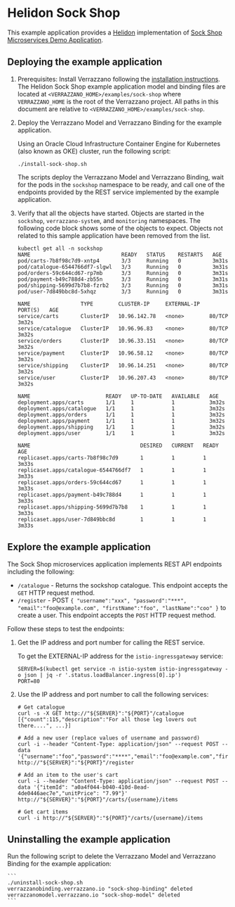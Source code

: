 
# Helidon Sock Shop

This example application provides a [Helidon](https://helidon.io) implementation of [Sock Shop Microservices Demo Application](https://microservices-demo.github.io/).


## Deploying the example application

1. Prerequisites: Install Verrazzano following the [installation instructions](../../install/README.md).
   The Helidon Sock Shop example application model and binding files are located at `<VERRAZZANO_HOME>/examples/sock-shop` where `VERRAZZANO_HOME` is the root of the
   Verrazzano project. All paths in this document are relative to `<VERRAZZANO_HOME>/examples/sock-shop`.

1. Deploy the Verrazzano Model and Verrazzano Binding for the example application.

    Using an Oracle Cloud Infrastructure Container Engine for Kubernetes (also known as OKE) cluster, run the following script:

    ```
    ./install-sock-shop.sh
    ```


   The scripts deploy the Verrazzano Model and Verrazzano Binding, wait for the pods in the `sockshop` namespace to be
   ready, and call one of the endpoints provided by the REST service implemented by the example application.

1. Verify that all the objects have started. Objects are started in the `sockshop`, `verrazzano-system`, and `monitoring`
  namespaces. The following code block shows some of the objects to expect. Objects not related to this sample application have been removed from the list.

    ```
    kubectl get all -n sockshop
    NAME                             READY   STATUS    RESTARTS   AGE
    pod/carts-7b8f98c7d9-xntp4       3/3     Running   0          3m31s
    pod/catalogue-6544766df7-slgwl   3/3     Running   0          3m31s
    pod/orders-59c644cd67-rp7mb      3/3     Running   0          3m31s
    pod/payment-b49c788d4-zb55n      3/3     Running   0          3m31s
    pod/shipping-5699d7b7b8-fzrb2    3/3     Running   0          3m31s
    pod/user-7d849bbc8d-5xhqz        3/3     Running   0          3m31s

    NAME                TYPE        CLUSTER-IP     EXTERNAL-IP   PORT(S)   AGE
    service/carts       ClusterIP   10.96.142.78   <none>        80/TCP    3m32s
    service/catalogue   ClusterIP   10.96.96.83    <none>        80/TCP    3m32s
    service/orders      ClusterIP   10.96.33.151   <none>        80/TCP    3m32s
    service/payment     ClusterIP   10.96.58.12    <none>        80/TCP    3m32s
    service/shipping    ClusterIP   10.96.14.251   <none>        80/TCP    3m32s
    service/user        ClusterIP   10.96.207.43   <none>        80/TCP    3m32s

    NAME                        READY   UP-TO-DATE   AVAILABLE   AGE
    deployment.apps/carts       1/1     1            1           3m32s
    deployment.apps/catalogue   1/1     1            1           3m32s
    deployment.apps/orders      1/1     1            1           3m32s
    deployment.apps/payment     1/1     1            1           3m32s
    deployment.apps/shipping    1/1     1            1           3m32s
    deployment.apps/user        1/1     1            1           3m32s

    NAME                                   DESIRED   CURRENT   READY   AGE
    replicaset.apps/carts-7b8f98c7d9       1         1         1       3m33s
    replicaset.apps/catalogue-6544766df7   1         1         1       3m33s
    replicaset.apps/orders-59c644cd67      1         1         1       3m33s
    replicaset.apps/payment-b49c788d4      1         1         1       3m33s
    replicaset.apps/shipping-5699d7b7b8    1         1         1       3m33s
    replicaset.apps/user-7d849bbc8d        1         1         1       3m33s
    ```
## Explore the example application

The Sock Shop microservices application implements REST API endpoints including the following:

- `/catalogue` - Returns the sockshop catalogue.
This endpoint accepts the `GET` HTTP request method.
- `/register` - POST `{
  "username":"xxx",
  "password":"***",
  "email":"foo@example.com",
  "firstName":"foo",
  "lastName":"coo"
}` to create a user. This
endpoint accepts the `POST` HTTP request method.

Follow these steps to test the endpoints:

1. Get the IP address and port number for calling the REST service.

    To get the EXTERNAL-IP address for the `istio-ingressgateway` service:

    ```
    SERVER=$(kubectl get service -n istio-system istio-ingressgateway -o json | jq -r '.status.loadBalancer.ingress[0].ip')
    PORT=80
    ```

1. Use the IP address and port number to call the following services:

    ```
    # Get catalogue
    curl -s -X GET http://"${SERVER}":"${PORT}"/catalogue
    [{"count":115,"description":"For all those leg lovers out there....", ...}]

    # Add a new user (replace values of username and password)
    curl -i --header "Content-Type: application/json" --request POST --data '{"username":"foo","password":"****","email":"foo@example.com","firstName":"foo","lastName":"foo"}' http://"${SERVER}":"${PORT}"/register

    # Add an item to the user's cart
    curl -i --header "Content-Type: application/json" --request POST --data '{"itemId": "a0a4f044-b040-410d-8ead-4de0446aec7e","unitPrice": "7.99"}' http://"${SERVER}":"${PORT}"/carts/{username}/items

    # Get cart items
    curl -i http://"${SERVER}":"${PORT}"/carts/{username}/items

    ```

## Uninstalling the example application

Run the following script to delete the Verrazzano Model and Verrazzano Binding for the example application:

    ```
    ./uninstall-sock-shop.sh
    verrazzanobinding.verrazzano.io "sock-shop-binding" deleted
    verrazzanomodel.verrazzano.io "sock-shop-model" deleted
    ```
